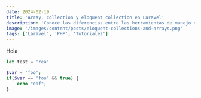 ```yaml
---
date: 2024-02-19
title: 'Array, collection y eloquent collection en Laravel'
description: 'Conoce las diferencias entre las herramientas de manejo de datos en Laravel'
image: '/images/content/posts/eloquent-collections-and-arrays.png'
tags: ['Laravel', 'PHP', 'Tutoriales']
---
```


Hola


```js
let test = 'rea'
```

```php
$var = 'foo';
if($var == 'foo' && true) {
    echo "eaf";
}
```